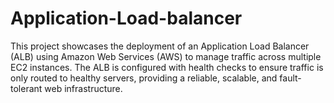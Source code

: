 # Application-Load-balancer
This project showcases the deployment of an Application Load Balancer (ALB) using Amazon Web Services (AWS) to manage traffic across multiple EC2 instances. The ALB is configured with health checks to ensure traffic is only routed to healthy servers, providing a reliable, scalable, and fault-tolerant web infrastructure.
